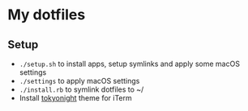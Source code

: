 # My dotfiles

## Setup

* `./setup.sh` to install apps, setup symlinks and apply some macOS settings
* `./settings` to apply macOS settings
* `./install.rb` to symlink dotfiles to ~/
* Install [tokyonight](https://github.com/folke/tokyonight.nvim/tree/main) theme for iTerm
